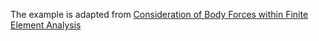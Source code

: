 The example is adapted from [Consideration of Body Forces within Finite Element Analysis](http://dx.doi.org/10.5545/sv-jme.2017.5081)
